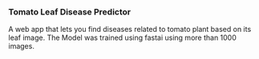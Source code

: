 ### Tomato Leaf Disease Predictor

A web app that lets you find diseases related to tomato plant based on its leaf image. The Model was trained using fastai using more than 1000 images.